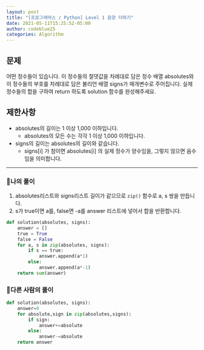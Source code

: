 ```yaml
---
layout: post
title: "[프로그래머스 / Python] Level 1 음양 더하기"
date: 2021-05-11T15:25:52-05:00
author: codeblue25
categories: Algorithm
---
```


<h2>문제</h2>

어떤 정수들이 있습니다. 이 정수들의 절댓값을 차례대로 담은 정수 배열 absolutes와 이 정수들의 부호를 차례대로 담은 불리언 배열 signs가 매개변수로 주어집니다. 실제 정수들의 합을 구하여 return 하도록 solution 함수를 완성해주세요.

<h2>제한사항</h2>

- absolutes의 길이는 1 이상 1,000 이하입니다.
  - absolutes의 모든 수는 각각 1 이상 1,000 이하입니다.
- signs의 길이는 absolutes의 길이와 같습니다.
  - signs[i] 가 참이면 absolutes[i] 의 실제 정수가 양수임을, 그렇지 않으면 음수임을 의미합니다.

---

<h3>🔹나의 풀이</h3>

1. absolutes리스트와 signs리스트 길이가 같으므로 `zip()` 함수로 a, s 쌍을 만듭니다.
2. s가 true이면 a를, false면 -a를 answer 리스트에 넣어서 합을 반환합니다.

```python
def solution(absolutes, signs):
    answer = []
    true = True
    false = False
    for a, s in zip(absolutes, signs):
        if s == true:
            answer.append(a*1)
        else:
            answer.append(a*-1)
    return sum(answer)
```

<h3>🔸다른 사람의 풀이</h3>

```python
def solution(absolutes, signs):
    answer=0
    for absolute,sign in zip(absolutes,signs):
        if sign:
            answer+=absolute
        else:
            answer-=absolute
    return answer
```
